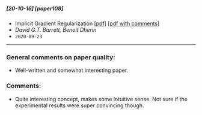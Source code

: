 ##### [20-10-16] [paper108]
- Implicit Gradient Regularization [[pdf]](https://arxiv.org/abs/2009.11162) [[pdf with comments]](https://github.com/fregu856/papers/blob/master/commented_pdfs/Implicit%20Gradient%20Regularization.pdf)
- *David G.T. Barrett, Benoit Dherin*
- `2020-09-23`

****

### General comments on paper quality:
- Well-written and somewhat interesting paper.

### Comments:
- Quite interesting concept, makes some intuitive sense. Not sure if the experimental results were super convincing though.

